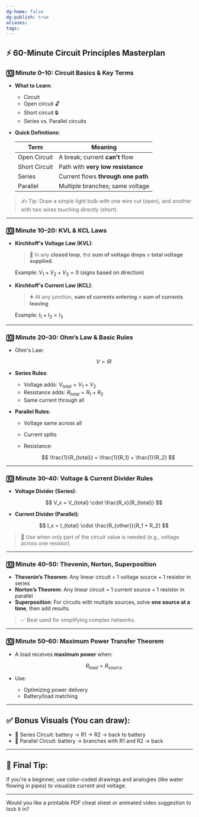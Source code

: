 ```yaml
---
dg-home: false
dg-publish: true
aliases: 
tags:
---
```

## ⚡ 60-Minute Circuit Principles Masterplan

### 🔟 Minute 0–10: **Circuit Basics & Key Terms**

* **What to Learn**:

  * Circuit
  * Open circuit 🔓
  * Short circuit 🔒
  * Series vs. Parallel circuits

* **Quick Definitions**:

  | Term          | Meaning                            |
  | ------------- | ---------------------------------- |
  | Open Circuit  | A break; current **can’t** flow    |
  | Short Circuit | Path with **very low resistance**  |
  | Series        | Current flows **through one path** |
  | Parallel      | Multiple branches; same voltage    |

> ✍️ Tip: Draw a simple light bulb with one wire cut (open), and another with two wires touching directly (short).

---

### 🔟 Minute 10–20: **KVL & KCL Laws**

* **Kirchhoff's Voltage Law (KVL)**:

  > 🔁 In any **closed loop**, the **sum of voltage drops = total voltage supplied**.

  Example:
  $V_1 + V_2 + V_3 = 0$ (signs based on direction)

* **Kirchhoff's Current Law (KCL)**:

  > ➕ At any junction, **sum of currents entering = sum of currents leaving**

  Example:
  $I_1 + I_2 = I_3$

---

### 🔟 Minute 20–30: **Ohm’s Law & Basic Rules**

* Ohm's Law:

  $$
  V = IR
  $$

* **Series Rules**:

  * Voltage adds: $V_{total} = V_1 + V_2$
  * Resistance adds: $R_{total} = R_1 + R_2$
  * Same current through all

* **Parallel Rules**:

  * Voltage same across all
  * Current splits
  * Resistance:

    $$
    \frac{1}{R_{total}} = \frac{1}{R_1} + \frac{1}{R_2}
    $$

---

### 🔟 Minute 30–40: **Voltage & Current Divider Rules**

* **Voltage Divider (Series)**:

  $$
  V_x = V_{total} \cdot \frac{R_x}{R_{total}}
  $$

* **Current Divider (Parallel)**:

  $$
  I_x = I_{total} \cdot \frac{R_{other}}{R_1 + R_2}
  $$

> 🎯 Use when only part of the circuit value is needed (e.g., voltage across one resistor).

---

### 🔟 Minute 40–50: **Thevenin, Norton, Superposition**

* **Thevenin’s Theorem**: Any linear circuit = 1 voltage source + 1 resistor in series
* **Norton’s Theorem**: Any linear circuit = 1 current source + 1 resistor in parallel
* **Superposition**: For circuits with multiple sources, solve **one source at a time**, then add results.

> ✅ Best used for simplifying complex networks.

---

### 🔟 Minute 50–60: **Maximum Power Transfer Theorem**

* A load receives **maximum power** when:

  $$
  R_{load} = R_{source}
  $$

* Use:

  * Optimizing power delivery
  * Battery/load matching

---

## ✅ Bonus Visuals (You can draw):

* 🔋 Series Circuit: battery → R1 → R2 → back to battery
* 🔀 Parallel Circuit: battery → branches with R1 and R2 → back

---

## 🧠 Final Tip:

If you're a beginner, use color-coded drawings and analogies (like water flowing in pipes) to visualize current and voltage.

---

Would you like a printable PDF cheat sheet or animated video suggestion to lock it in?
 